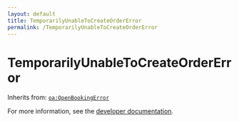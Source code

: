 ```yaml
---
layout: default
title: TemporarilyUnableToCreateOrderError
permalink: /TemporarilyUnableToCreateOrderError
---
```


# TemporarilyUnableToCreateOrderError


Inherits from: [`oa:OpenBookingError`](https://openactive.io/OpenBookingError)

For more information, see the [developer documentation](https://developer.openactive.io/data-model/types/).